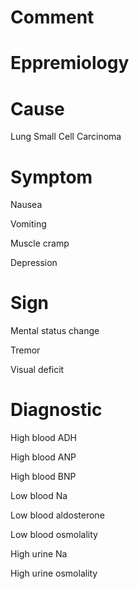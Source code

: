 # Comment

# Eppremiology

# Cause

Lung Small Cell Carcinoma

# Symptom

Nausea

Vomiting

Muscle cramp

Depression

# Sign

Mental status change

Tremor

Visual deficit

# Diagnostic

High blood ADH

High blood ANP

High blood BNP

Low blood Na

Low blood aldosterone

Low blood osmolality

High urine Na

High urine osmolality
